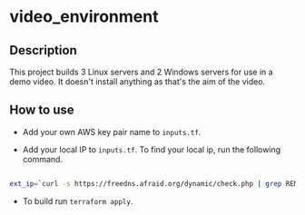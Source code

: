 # video_environment

## Description

This project builds 3 Linux servers and 2 Windows servers for use in a demo video. It doesn't install anything as that's the aim of the video.

## How to use

* Add your own AWS key pair name to ```inputs.tf```.

* Add your local IP to ```inputs.tf```. To find your local ip, run the following command.

``` bash

ext_ip=`curl -s https://freedns.afraid.org/dynamic/check.php | grep REMOTE_ADDR |  awk '{print $3}'`; echo $ext_ip"/32"
```

* To build run ```terraform apply```.